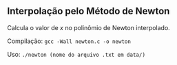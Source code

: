 ## Interpolação pelo Método de Newton

Calcula o valor de _x_ no polinômio de Newton interpolado.

Compilação: `gcc -Wall newton.c -o newton`

Uso: `./newton (nome do arquivo .txt em data/)`